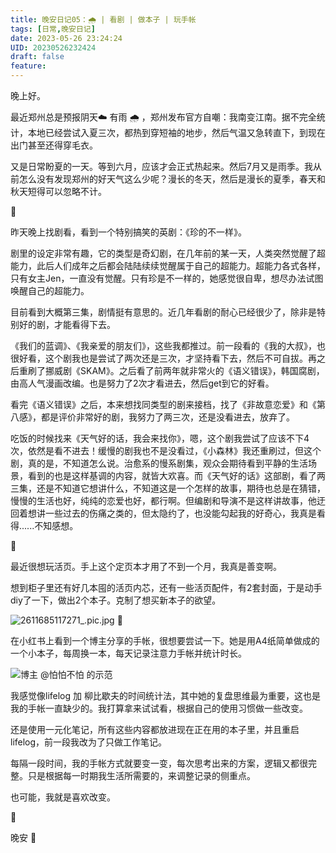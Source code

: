 ```yaml
---
title: 晚安日记05：🌧 | 看剧 | 做本子 | 玩手帐
tags: [日常,晚安日记]
date: 2023-05-26 23:24:24
UID: 20230526232424
draft: false
feature: 
---
```


晚上好。

最近郑州总是预报阴天☁️ 有雨 🌧 ，郑州发布官方自嘲：我南变江南。据不完全统计，本地已经尝试入夏三次，都热到穿短袖的地步，然后气温又急转直下，到现在出门甚至还得穿毛衣。

又是日常盼夏的一天。等到六月，应该才会正式热起来。然后7月又是雨季。我从前怎么没有发现郑州的好天气这么少呢？漫长的冬天，然后是漫长的夏季，春天和秋天短得可以忽略不计。

<!--more-->
🌲

昨天晚上找剧看，看到一个特别搞笑的英剧：《珍的不一样》。

剧里的设定非常有趣，它的类型是奇幻剧，在几年前的某一天，人类突然觉醒了超能力，此后人们成年之后都会陆陆续续觉醒属于自己的超能力。超能力各式各样，只有女主Jen，一直没有觉醒。只有珍是不一样的，她感觉很自卑，想尽办法试图唤醒自己的超能力。

目前看到大概第三集，剧情挺有意思的。近几年看剧的耐心已经很少了，除非是特别好的剧，才能看得下去。

《我们的蓝调》、《我亲爱的朋友们》，这些我都推过。前一段看的《我的大叔》，也很好看，这个剧我也是尝试了两次还是三次，才坚持看下去，然后不可自拔。再之后重刷了挪威剧《SKAM》。之后看了前两年就非常火的《语义错误》，韩国腐剧，由高人气漫画改编。也是努力了2次才看进去，然后get到它的好看。

看完《语义错误》之后，本来想找同类型的剧来接档，找了《非故意恋爱》和《第八感》，都是评价非常好的剧，我努力了两三次，还是没看进去，放弃了。

吃饭的时候找来《天气好的话，我会来找你》，嗯，这个剧我尝试了应该不下4次，依然是看不进去！缓慢的剧我也不是没看过，《小森林》我还重刷过，但这个剧，真的是，不知道怎么说。治愈系的慢系剧集，观众会期待看到平静的生活场景，看到的也是这样基调的内容，就皆大欢喜。而《天气好的话》这部剧，看了两三集，还是不知道它想讲什么，不知道这是一个怎样的故事，期待也总是在猜错，慢慢的生活也好，纯纯的恋爱也好，都行啊。但编剧和导演不是这样讲故事，他迂回着想讲一些过去的伤痛之类的，但太隐约了，也没能勾起我的好奇心，我真是看得......不知感想。

🌲

最近很想玩活页。手上这个定页本才用了不到一个月，我真是善变啊。

想到柜子里还有好几本囤的活页内芯，还有一些活页配件，有2套封面，于是动手diy了一下，做出2个本子。克制了想买新本子的欲望。

![2611685117271_.pic.jpg](https://s2.loli.net/2023/05/27/DsVdEYu5Caph2AH.jpg)
🌲

在小红书上看到一个博主分享的手帐，很想要尝试一下。她是用A4纸简单做成的一个小本子，每周换一本，每天记录注意力手帐并统计时长。

![博主 @怕怕不怕 的示范](https://s2.loli.net/2023/05/27/R1kJlw6oKgz7uWB.jpg)


我感觉像lifelog 加 柳比歇夫的时间统计法，其中她的复盘思维最为重要，这也是我的手帐一直缺少的。我打算拿来试试看，根据自己的使用习惯做一些改变。

还是使用一元化笔记，所有这些内容都放进现在正在用的本子里，并且重启lifelog，前一段我改为了只做工作笔记。

每隔一段时间，我的手帐方式就要变一变，每次思考出来的方案，逻辑又都很完整。只是根据每一时期我生活所需要的，来调整记录的侧重点。

也可能，我就是喜欢改变。

🌲

晚安 🌛